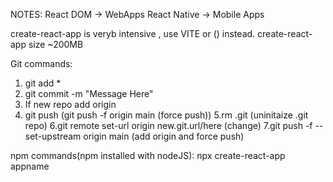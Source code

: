 NOTES:
React DOM -> WebApps
React Native -> Mobile Apps

create-react-app is veryb intensive , use VITE or () instead.
create-react-app size ~200MB


Git commands:
1. git add *
2. git commit -m "Message Here"
3. If new repo add origin
4. git push
    (git push -f origin main (force push))
5.rm .git
    (uninitaize .git repo)
6.git remote set-url origin new.git.url/here
    (change)
7.git push -f --set-upstream origin main
(add origin and force push)

npm commands(npm installed with nodeJS):
    npx create-react-app appname